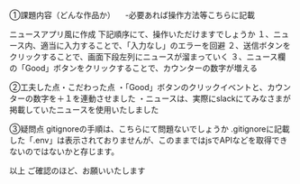 ①課題内容（どんな作品か） 　-必要あれば操作方法等こちらに記載

ニュースアプリ風に作成
下記順序にて、操作いただけますでしょうか 
１、ニュース内、適当に入力することで、「入力なし」のエラーを回避
２、送信ボタンをクリックすることで、画面下段左列にニュースが溜まっていく
３、ニュース欄の「Good」ボタンをクリックすることで、カウンターの数字が増える


②工夫した点・こだわった点 
・「Good」ボタンのクリックイベントと、カウンターの数字を＋１を連動させました
・ニュースは、実際にslackにてみなさまが掲載していたニュースを使用いたしました

③疑問点
gitignoreの手順は、こちらにて問題ないでしょうか
.gitignoreに記載した「.env」は表示されておりませんが、このままではjsでAPIなどを取得できないのではないかと存じます。

以上 ご確認のほど、お願いいたします
